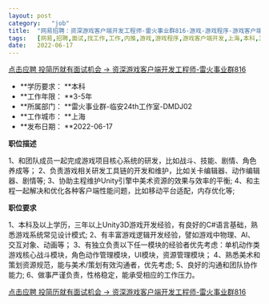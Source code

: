 ```yaml
---
layout:	post
category:	"job"
title:	"网易招聘：资深游戏客户端开发工程师-雷火事业群816-游戏-游戏程序-游戏客户端开发-上海本科3-5年"
tags:	[网易,招聘,面试,找工作,工作,内推,游戏,游戏程序,游戏客户端开发,上海,本科,3-5年]
date:	2022-06-17
---
```


[点击应聘 投简历就有面试机会 -> 资深游戏客户端开发工程师-雷火事业群816](http://mobile.bole.netease.com/bole/boleDetail?id=35496&employeeId=346f03c3cda5f04c&key=all)



- **学历要求： **本科
- **工作年限： **3-5年
- **所属部门： **雷火事业群-临安24th工作室-DMDJ02
- **工作城市： **上海
- **发布日期： **2022-06-17



**职位描述**

1、和团队成员一起完成游戏项目核心系统的研发，比如战斗、技能、剧情、角色养成等；
2、负责游戏相关研发工具链的开发和维护，比如关卡编辑器、动作编辑器、剧情等;
3、协助主程维护Unity引擎中美术资源的效果与效率的平衡;
4、和主程一起解决和优化各种客户端性能问题，比如移动平台适配，内存优化等;





**职位要求**

1、本科及以上学历，三年以上Unity3D游戏开发经验，有良好的C#语言基础，熟悉游戏系统常见设计模式;
2、有丰富游戏逻辑开发经验，譬如游戏中物理、AI、交互对象、动画等；
3、有独立负责以下任一模块的经验者优先考虑：单机动作类游戏核心战斗模块，角色动作管理模块，UI模块，资源管理模块；
4、熟悉美术和策划资源规范，能与美术/策划有效沟通者，优先考虑;
5、良好的沟通和团队协作能力;
6、做事严谨负责，性格稳定，能承受相应的工作压力。



[点击应聘 投简历就有面试机会 -> 资深游戏客户端开发工程师-雷火事业群816](http://mobile.bole.netease.com/bole/boleDetail?id=35496&employeeId=346f03c3cda5f04c&key=all)
